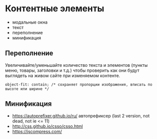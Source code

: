 # Контентные элементы

- модальные окна
- текст
- переполнение
- минификация

## Переполнение
Увеличивайте/уменьшайте количество текста и элементов (пункты меню, товары, заголовки и т.д.) чтобы проверить как они будут выглядеть на живом сайте при изменяемом контенте.

    object-fit: contain; /* сохраняет пропорции изображения, вписать по высоте или ширине */

## Минификация
- https://autoprefixer.github.io/ru/ автопрефиксер (last 2 version, not dead, not ie <= 11)
- http://css.github.io/csso/csso.html
- https://jscompress.com/
